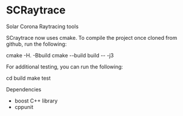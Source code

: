 # SCRaytrace
Solar Corona Raytracing tools

SCraytrace now uses cmake. To compile the project once cloned from github, run the following:

cmake -H. -Bbuild
cmake --build build -- -j3

For additional testing, you can run the following:

cd build
make test

Dependencies
- boost C++ library
- cppunit

